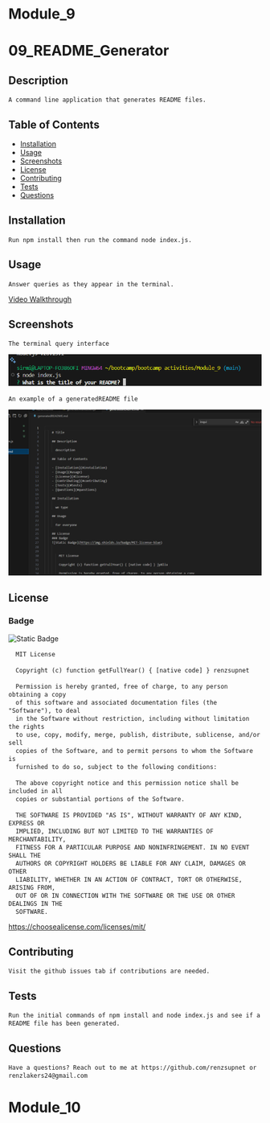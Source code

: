 # Module_9
# 09_README_Generator


  ## Description

    A command line application that generates README files.

  ## Table of Contents 

  - [Installation](#installation)
  - [Usage](#usage)
  - [Screenshots](#screenshots)
  - [License](#license)
  - [Contributing](#contributing)
  - [Tests](#tests)
  - [Questions](#questions)

  ## Installation

    Run npm install then run the command node index.js.

  ## Usage

    Answer queries as they appear in the terminal.
   [Video Walkthrough](https://drive.google.com/file/d/13PhcCMZYE9adS1F6bGhHxvdJlVBbfoeK/view?usp=sharing)
    
  ## Screenshots

    The terminal query interface

  ![Alt text](/utils/images/terminal.png "Terminal")


    An example of a generatedREADME file

  ![Alt text](/utils/images/code.png "Code")
  
  ## License 
  ### Badge 
  ![Static Badge](https://img.shields.io/badge/MIT-license-blue)

    
      MIT License

      Copyright (c) function getFullYear() { [native code] } renzsupnet
      
      Permission is hereby granted, free of charge, to any person obtaining a copy
      of this software and associated documentation files (the "Software"), to deal
      in the Software without restriction, including without limitation the rights
      to use, copy, modify, merge, publish, distribute, sublicense, and/or sell
      copies of the Software, and to permit persons to whom the Software is
      furnished to do so, subject to the following conditions:
      
      The above copyright notice and this permission notice shall be included in all
      copies or substantial portions of the Software.
      
      THE SOFTWARE IS PROVIDED "AS IS", WITHOUT WARRANTY OF ANY KIND, EXPRESS OR
      IMPLIED, INCLUDING BUT NOT LIMITED TO THE WARRANTIES OF MERCHANTABILITY,
      FITNESS FOR A PARTICULAR PURPOSE AND NONINFRINGEMENT. IN NO EVENT SHALL THE
      AUTHORS OR COPYRIGHT HOLDERS BE LIABLE FOR ANY CLAIM, DAMAGES OR OTHER
      LIABILITY, WHETHER IN AN ACTION OF CONTRACT, TORT OR OTHERWISE, ARISING FROM,
      OUT OF OR IN CONNECTION WITH THE SOFTWARE OR THE USE OR OTHER DEALINGS IN THE
      SOFTWARE.
      

  https://choosealicense.com/licenses/mit/
  

  ## Contributing

    Visit the github issues tab if contributions are needed.
  
  ## Tests

    Run the initial commands of npm install and node index.js and see if a README file has been generated.
  
  ## Questions

    Have a questions? Reach out to me at https://github.com/renzsupnet or renzlakers24@gmail.com
  
# Module_10
